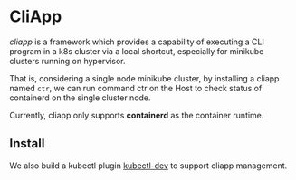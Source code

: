 # CliApp

*cliapp* is a framework which provides a capability of executing a CLI program in a k8s cluster via a local shortcut,
especially for minikube clusters running on hypervisor.

That is, considering a single node minikube cluster, by installing a cliapp named `ctr`,
we can run command ctr on the Host to check status of containerd on the single cluster node.

Currently, cliapp only supports **containerd** as the container runtime.

## Install

We also build a kubectl plugin [kubectl-dev](https://github.com/warm-metal/kubectl-dev#install) to support cliapp management. 
